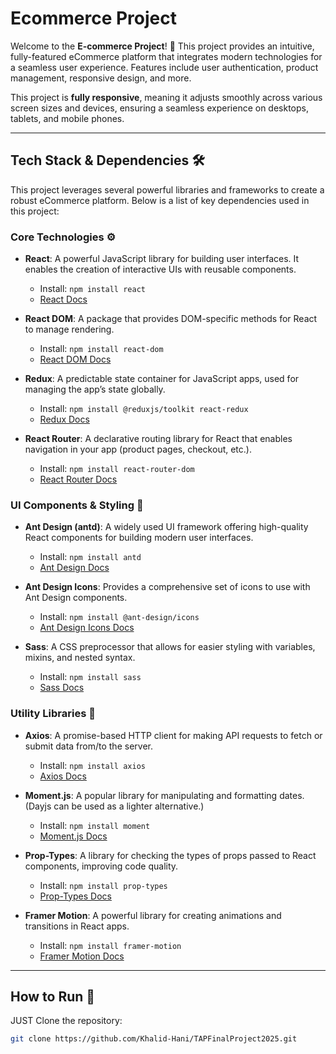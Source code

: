 # Ecommerce Project

Welcome to the **E-commerce Project**! 🎉 This project provides an intuitive, fully-featured eCommerce platform that integrates modern technologies for a seamless user experience. Features include user authentication, product management, responsive design, and more.

This project is **fully responsive**, meaning it adjusts smoothly across various screen sizes and devices, ensuring a seamless experience on desktops, tablets, and mobile phones.

---

## Tech Stack & Dependencies 🛠️

This project leverages several powerful libraries and frameworks to create a robust eCommerce platform. Below is a list of key dependencies used in this project:

### Core Technologies ⚙️

- **React**: A powerful JavaScript library for building user interfaces. It enables the creation of interactive UIs with reusable components.
  - Install: `npm install react`
  - [React Docs](https://reactjs.org/)

- **React DOM**: A package that provides DOM-specific methods for React to manage rendering.
  - Install: `npm install react-dom`
  - [React DOM Docs](https://reactjs.org/docs/react-dom.html)

- **Redux**: A predictable state container for JavaScript apps, used for managing the app’s state globally.
  - Install: `npm install @reduxjs/toolkit react-redux`
  - [Redux Docs](https://redux.js.org/)

- **React Router**: A declarative routing library for React that enables navigation in your app (product pages, checkout, etc.).
  - Install: `npm install react-router-dom`
  - [React Router Docs](https://reactrouter.com/)

### UI Components & Styling 🎨

- **Ant Design (antd)**: A widely used UI framework offering high-quality React components for building modern user interfaces.
  - Install: `npm install antd`
  - [Ant Design Docs](https://ant.design/)

- **Ant Design Icons**: Provides a comprehensive set of icons to use with Ant Design components.
  - Install: `npm install @ant-design/icons`
  - [Ant Design Icons Docs](https://ant.design/components/icon/)

- **Sass**: A CSS preprocessor that allows for easier styling with variables, mixins, and nested syntax.
  - Install: `npm install sass`
  - [Sass Docs](https://sass-lang.com/)

### Utility Libraries 🔧

- **Axios**: A promise-based HTTP client for making API requests to fetch or submit data from/to the server.
  - Install: `npm install axios`
  - [Axios Docs](https://axios-http.com/)

- **Moment.js**: A popular library for manipulating and formatting dates. (Dayjs can be used as a lighter alternative.)
  - Install: `npm install moment`
  - [Moment.js Docs](https://momentjs.com/)

- **Prop-Types**: A library for checking the types of props passed to React components, improving code quality.
  - Install: `npm install prop-types`
  - [Prop-Types Docs](https://www.npmjs.com/package/prop-types)

- **Framer Motion**: A powerful library for creating animations and transitions in React apps.
  - Install: `npm install framer-motion`
  - [Framer Motion Docs](https://www.framer.com/motion/)

---

## How to Run 🚀

JUST Clone the repository:
   ```bash
   git clone https://github.com/Khalid-Hani/TAPFinalProject2025.git
